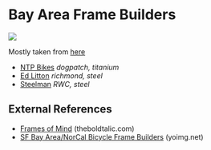 # Bay Area Frame Builders

<img src="http://cdn.thebolditalic.com/e=c(resrcit_cdn_origin)/s=w900,pd1/o=85/http://cdn.thebolditalic.com/paperclip/html_images/16426/images/three_column/fom_NTP_photos1.png" />

Mostly taken from [here](http://yojimg.net/bike/sf_framebuilders/)

+ [NTP Bikes](http://ntpbikes.com/PRODUCTS/Products_ROAD.html) *dogpatch, titanium*
+ [Ed Litton](http://classicrendezvous.com/USA/Ed_Litton.htm) *richmond, steel*
+ [Steelman](http://steelmancycles.com/history.html) *RWC, steel*


## External References

- [Frames of Mind](http://www.thebolditalic.com/articles/1643-frames-of-mind) (theboldtalic.com)
- [SF Bay Area/NorCal Bicycle Frame Builders](http://yojimg.net/bike/sf_framebuilders/) (yoimg.net)
